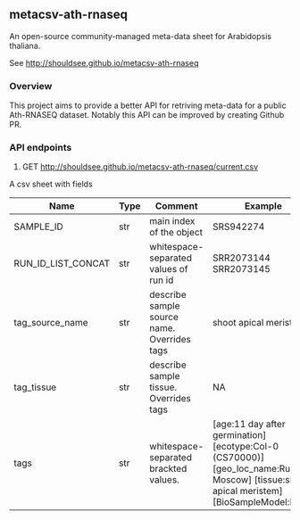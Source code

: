 metacsv-ath-rnaseq
--------------------------

An open-source community-managed meta-data sheet for Arabidopsis thaliana.

See http://shouldsee.github.io/metacsv-ath-rnaseq

### Overview

This project aims to provide a better API for retriving meta-data for a public Ath-RNASEQ dataset. 
Notably this API can be improved by creating Github PR.

### API endpoints

1. GET http://shouldsee.github.io/metacsv-ath-rnaseq/current.csv

A csv sheet with fields

| Name      | Type   | Comment | Example |
| ---       | ---    | ------- | ------  | 
| SAMPLE_ID | str    | main index of the object | SRS942274 |
| RUN_ID_LIST_CONCAT | str | whitespace-separated values of run id | SRR2073144 SRR2073145 | 
| tag_source_name | str  | describe sample source name. Overrides tags| shoot apical meristem
| tag_tissue    |  str   |  describe sample tissue. Overrides tags|  NA |
| tags      |  str   | whitespace-separated brackted values.  | [age:11 day after germination] [ecotype:Col-0 (CS70000)] [geo_loc_name:Russia: Moscow] [tissue:shoot apical meristem] [BioSampleModel:Plant] |

